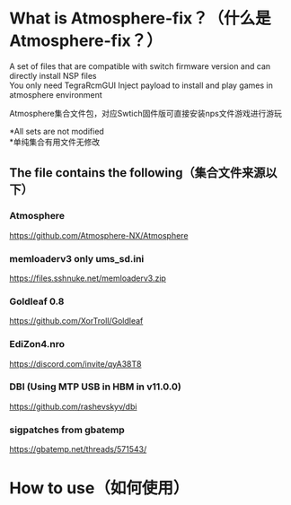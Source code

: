 # What is Atmosphere-fix？（什么是Atmosphere-fix？）
A set of files that are compatible with switch firmware version and can directly install NSP files<br>
You only need TegraRcmGUI Inject payload to install and play games in atmosphere environment

Atmosphere集合文件包，对应Swtich固件版可直接安装nps文件游戏进行游玩

*All sets are not modified<br>
*单纯集合有用文件无修改

## The file contains the following（集合文件来源以下）
### Atmosphere
https://github.com/Atmosphere-NX/Atmosphere

### memloaderv3 only ums_sd.ini
https://files.sshnuke.net/memloaderv3.zip

### Goldleaf 0.8
https://github.com/XorTroll/Goldleaf

### EdiZon4.nro
https://discord.com/invite/qyA38T8

### DBI (Using MTP USB in HBM in v11.0.0)
https://github.com/rashevskyv/dbi

### sigpatches from gbatemp
https://gbatemp.net/threads/571543/

# How to use（如何使用）
